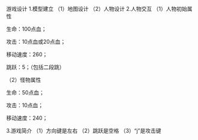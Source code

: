 游戏设计
1.模型建立
（1）地图设计
（2）人物设计
2.人物交互
（1）人物初始属性

生命：100点血；

攻击：10点血或20点血；

移动速度：260；

跳跃：5；（包括二段跳）

（2）怪物属性

生命：50点血；

攻击：10点血；

移动速度：240；

3.游戏简介
（1）方向键是左右 （2）跳跃是空格 （3）“j”是攻击键
